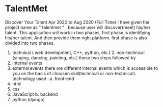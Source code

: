 # TalentMet
Discover Your Talent
Apr 2020 to Aug 2020 (Full Time)
I have given the project name as " talentmet " , because user will discover(meet) his/her talent.
This application will work in two phases, first phase is identifying his/her talent. And then provide them right platform.
first phase is also divided into two phases.
1. technical ( web development, C++, python, etc.) 2. non-technical (singing, dancing, painting, etc.) 
these two steps followed by 
1. internal events
2. external events there are different internal events which is accessible to you on the basis of choosen skill(technical or non-technical). 
technology used : 
a. front-end
1. html 
2. css 
3. JavaScript 
b. backend 
1. python (django)
